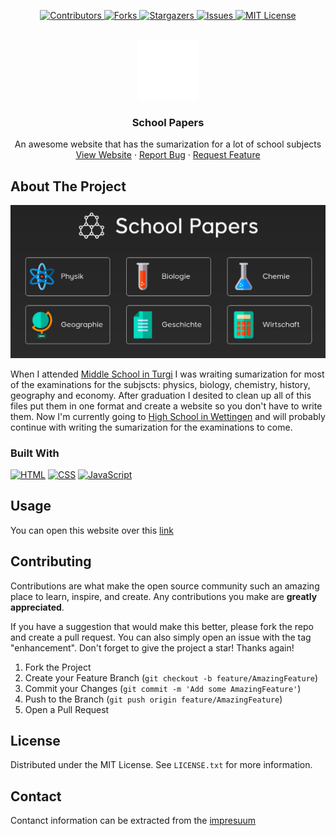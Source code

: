 <a name="readme-top"></a>

<p align="center">
  <a href="https://github.com/adkoprek/SchoolPapers/graphs/contributors">
	  <img src="https://img.shields.io/github/contributors/adkoprek/SchoolPapers.svg?style=for-the-badge" alt="Contributors">
  </a>
  <a href="https://github.com/adkoprek/SchoolPapers/network/members">
	  <img src="https://img.shields.io/github/forks/adkoprek/SchoolPapers.svg?style=for-the-badge" alt="Forks">
  </a>
  <a href="https://github.com/adkoprek/SchoolPapers/stargazers">
	  <img src="https://img.shields.io/github/stars/adkoprek/SchoolPapers.svg?style=for-the-badge" alt="Stargazers">
  </a>
  <a href="https://github.com/adkoprek/SchoolPapers/issues">
	  <img src="https://img.shields.io/github/issues/adkoprek/SchoolPapers.svg?style=for-the-badge" alt="Issues">
  </a>
  <a href="https://github.com/adkoprek/SchoolPapers/blob/master/LICENSE.txt">
	  <img src="https://img.shields.io/github/license/adkoprek/SchoolPapers.svg?style=for-the-badge" alt="MIT License">
  </a>
</p>


<br />
<div align="center">
  <a href="https://github.com/adkoprek/SchoolPapers">
    <img src="assets/drawable/logo_dark.svg" alt="Logo" width="96" height="96">
  </a>

  <h3 align="center">School Papers</h3>

  <p align="center">
    An awesome website that has the sumarization for a lot of school subjects
    <br />
    <a href="https://schoolpapers.org">View Website</a>
    ·
    <a href="https://github.com/adkoprek/SchoolPapers/issues/new?labels=bug&template=bug-report---.md">Report Bug</a>
    ·
    <a href="https://github.com/adkoprek/SchoolPapers/issues/new?labels=enhancement&template=feature-request---.md">Request Feature</a>
  </p>
</div>

<!-- ABOUT THE PROJECT -->
## About The Project

<p align="center">
  <img src="assets/drawable/screenshot.png" alt="Screenshot"/>
</p>

When I attended [Middle School in Turgi](https://www.schule-baden.ch/ueber-uns/sek-i-standort-turgi/) I was wraiting sumarization for most of the examinations for the subjscts: physics, biology, chemistry, history, geography and economy. 
After graduation I desited to clean up all of this files put them in one format and create a website so you don't have to write them. Now I'm currently going to [High School in Wettingen](https://kswe.ch/) and will probably continue with writing 
the sumarization for the examinations to come.

### Built With

[![HTML][HTML.js]][HTML-url]
[![CSS][CSS.js]][CSS-url]
[![JavaScript][JavaScript.js]][JavaScript-url]

## Usage

You can open this website over this [link](https://schoolpaper.org)

## Contributing

Contributions are what make the open source community such an amazing place to learn, inspire, and create. Any contributions you make are **greatly appreciated**.

If you have a suggestion that would make this better, please fork the repo and create a pull request. You can also simply open an issue with the tag "enhancement".
Don't forget to give the project a star! Thanks again!

1. Fork the Project
2. Create your Feature Branch (`git checkout -b feature/AmazingFeature`)
3. Commit your Changes (`git commit -m 'Add some AmazingFeature'`)
4. Push to the Branch (`git push origin feature/AmazingFeature`)
5. Open a Pull Request

## License

Distributed under the MIT License. See `LICENSE.txt` for more information.

## Contact

Contanct information can be extracted from the [impresuum](https://schoolpapers.org/impressum/impressum)

[HTML.js]: https://img.shields.io/badge/HTML5-E34F26?style=for-the-badge&logo=html5&logoColor=white
[HTML-url]: https://html.com
[CSS.js]: https://img.shields.io/badge/CSS3-1572B6?style=for-the-badge&logo=css3&logoColor=white
[CSS-url]: https://css.com
[JavaScript.js]: https://img.shields.io/badge/JavaScript-323330?style=for-the-badge&logo=javascript&logoColor=F7DF1E
[JavaScript-url]: https://en.wikipedia.org/wiki/CSS
[JQuery.com]: https://img.shields.io/badge/jQuery-0769AD?style=for-the-badge&logo=jquery&logoColor=white
[JQuery-url]: https://jquery.com 
